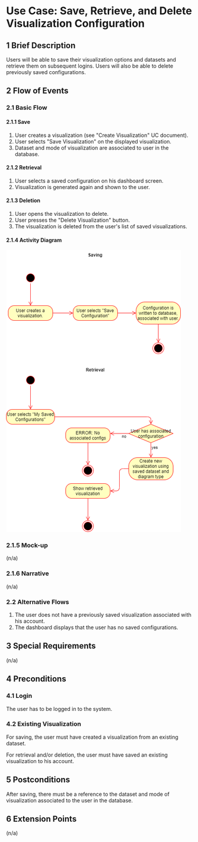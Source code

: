 # Use Case: Save, Retrieve, and Delete Visualization Configuration

## 1 Brief Description

Users will be able to save their visualization options and datasets and retrieve them on subsequent logins.
Users will also be able to delete previously saved configurations.

## 2 Flow of Events

### 2.1 Basic Flow

#### 2.1.1 Save

1. User creates a visualization (see "Create Visualization" UC document).
2. User selects "Save Visualization" on the displayed visualization.
3. Dataset and mode of visualization are associated to user in the database.

#### 2.1.2 Retrieval

1. User selects a saved configuration on his dashboard screen.
2. Visualization is generated again and shown to the user.

#### 2.1.3 Deletion

1. User opens the visualization to delete.
2. User presses the "Delete Visualization" button.
3. The visualization is deleted from the user's list of saved visualizations.

#### 2.1.4 Activity Diagram

![Save Configuration Activity Diagram](saveConfig.png)

### 2.1.5 Mock-up

(n/a)

### 2.1.6 Narrative

(n/a)

### 2.2 Alternative Flows

1. The user does not have a previously saved visualization associated with his account.
2. The dashboard displays that the user has no saved configurations.

## 3 Special Requirements

(n/a)

## 4 Preconditions

### 4.1 Login

The user has to be logged in to the system.

### 4.2 Existing Visualization

For saving, the user must have created a visualization from an existing dataset.

For retrieval and/or deletion, the user must have saved an existing visualization to his account.

## 5 Postconditions

After saving, there must be a reference to the dataset and mode of visualization associated to the user in the database.

## 6 Extension Points

(n/a)
